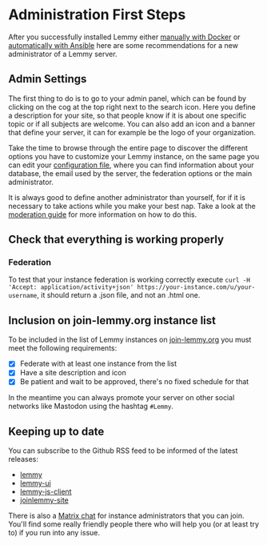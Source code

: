 # Administration First Steps

After you successfully installed Lemmy either [manually with Docker](https://join-lemmy.org/docs/en/administration/administration.html) or [automatically with Ansible](https://join-lemmy.org/docs/en/administration/install_ansible.html) here are some recommendations for a new administrator of a Lemmy server.

## Admin Settings

The first thing to do is to go to your admin panel, which can be found by clicking on the cog at the top right next to the search icon. Here you define a description for your site, so that people know if it is about one specific topic or if all subjects are welcome. You can also add an icon and a banner that define your server, it can for example be the logo of your organization.

Take the time to browse through the entire page to discover the different options you have to customize your Lemmy instance, on the same page you can edit your [configuration file](https://join-lemmy.org/docs/en/administration/configuration.html), where you can find information about your database, the email used by the server, the federation options or the main administrator.

It is always good to define another administrator than yourself, for if it is necessary to take actions while you make your best nap. Take a look at the [moderation guide](https://join-lemmy.org/docs/en/moderation/moderation.html) for more information on how to do this.

## Check that everything is working properly

### Federation

To test that your instance federation is working correctly execute `curl -H 'Accept: application/activity+json' https://your-instance.com/u/your-username`, it should return a .json file, and not an .html one.

## Inclusion on join-lemmy.org instance list

To be included in the list of Lemmy instances on [join-lemmy.org](https://join-lemmy.org/instances) you must meet the following requirements:
- [x] Federate with at least one instance from the list
- [x] Have a site description and icon
- [x] Be patient and wait to be approved, there's no fixed schedule for that

In the meantime you can always promote your server on other social networks like Mastodon using the hashtag `#Lemmy`.

## Keeping up to date

You can subscribe to the Github RSS feed to be informed of the latest releases:
- [lemmy](https://github.com/LemmyNet/lemmy/releases.atom)
- [lemmy-ui](https://github.com/LemmyNet/lemmy-ui/releases.atom)
- [lemmy-js-client](https://github.com/LemmyNet/lemmy-js-client/releases.atom)
- [joinlemmy-site](https://github.com/LemmyNet/joinlemmy-site/releases.atom)

There is also a [Matrix chat](https://matrix.to/#/!OwmdVYiZSXrXbtCNLw:matrix.org) for instance administrators that you can join. You'll find some really friendly people there who will help you (or at least try to) if you run into any issue.
